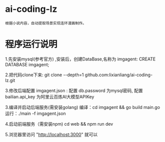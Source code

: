 # ai-coding-lz

    根据小说内容，自动提取场景实现连环漫画制作。

# 程序运行说明

1.先安装mysql(参考官方) ,安装后，创建DataBase,名称为 imgagent:
  CREATE DATABASE imgagent;

2.把代码clone下来:
    git clone  --depth=1  github.com:lixianliang/ai-coding-lz.git

3.修改后端配置 imgagent.json :
   配置 db.password 为mysql密码,
   配置 bailian.api_key 为阿里云百炼AI大模型APIKey

3.编译并启动后端服务(需安装golang)
  编译：cd imgagent && go build main.go
  运行：./main -f imgagent.json

4.启动前端服务（需安装npm)
  cd web && npm run dev  

5.浏览器里访问 "<http://localhost:3000>"  就可以
